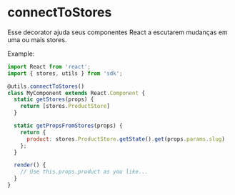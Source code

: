 # connectToStores

Esse decorator ajuda seus componentes React a escutarem mudanças em uma ou mais stores.

Example:
```js
import React from 'react';
import { stores, utils } from 'sdk';

@utils.connectToStores()
class MyComponent extends React.Component {
  static getStores(props) {
    return [stores.ProductStore]
  }

  static getPropsFromStores(props) {
    return {
      product: stores.ProductStore.getState().get(props.params.slug)
    };
  }

  render() {
    // Use this.props.product as you like...
  }
}
```
